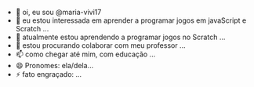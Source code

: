 - 👋 oi, eu sou @maria-vivi17
- 👀 eu estou interessada em aprender a programar jogos em javaScript e Scratch ...
- 🌱 atualmente estou aprendendo a programar jogos no Scratch ...
- 💞️ estou procurando colaborar com meu professor  ...
- 📫 como chegar até mim, com educação ...
- 😄 Pronomes: ela/dela...
- ⚡ fato engraçado:    ...

<!---
maria-vivi17/maria-vivi17 is a ✨ special ✨ repository because its `README.md` (this file) appears on your GitHub profile.
You can click the Preview link to take a look at your changes.
--->
